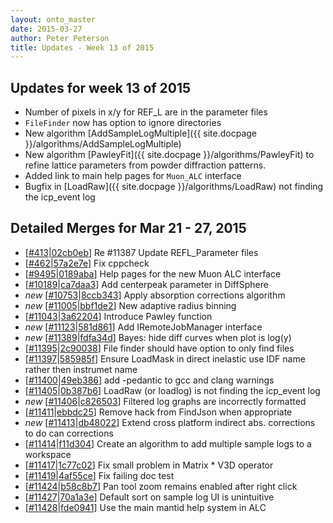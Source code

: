 ```yaml
---
layout: onto_master
date: 2015-03-27
author: Peter Peterson
title: Updates - Week 13 of 2015
---
```

Updates for week 13 of 2015
---------------------------
* Number of pixels in x/y for REF_L are in the parameter files
* `FileFinder` now has option to ignore directories
* New algorithm [AddSampleLogMultiple]({{ site.docpage }}/algorithms/AddSampleLogMultiple)
* New algorithm [PawleyFit]({{ site.docpage }}/algorithms/PawleyFit) to refine lattice parameters from powder diffraction patterns.
* Added link to main help pages for `Muon_ALC` interface
* Bugfix in [LoadRaw]({{ site.docpage }}/algorithms/LoadRaw) not finding the icp_event log

Detailed Merges for Mar 21 - 27, 2015
-------------------------------------
* \[[#413](https://github.com/mantidproject/mantid/pull/413)\|[02cb0eb](https://github.com/mantidproject/mantid/commit/02cb0eb0d5a3d1e3a1324601419c760b1db1cb4f)\] Re #11387 Update REFL_Parameter files
* \[[#462](https://github.com/mantidproject/mantid/pull/462)\|[57a2e7e](https://github.com/mantidproject/mantid/commit/57a2e7e5d41bd0bdbb3f70745be6d0525b8d7454)\] Fix cppcheck
* \[[#9495](http://trac.mantidproject.org/mantid/ticket/9495)\|[0189aba](https://github.com/mantidproject/mantid/commit/0189aba456d08382c27b27cb7fbade074d89e108)\] Help pages for the new Muon ALC interface
* \[[#10189](http://trac.mantidproject.org/mantid/ticket/10189)\|[ca7daa3](https://github.com/mantidproject/mantid/commit/ca7daa3602737132efedd5a47112edf3209f989e)\] Add centerpeak parameter in DiffSphere
* *new* \[[#10753](http://trac.mantidproject.org/mantid/ticket/10753)\|[8ccb343](https://github.com/mantidproject/mantid/commit/8ccb3430a011d582185ed51829c1f41858d2e14a)\] Apply absorption corrections algorithm
* *new* \[[#11005](http://trac.mantidproject.org/mantid/ticket/11005)\|[bbf1de2](https://github.com/mantidproject/mantid/commit/bbf1de2beb6b99159836b83f3a379e1e5d90dd00)\] New adaptive radius binning
* \[[#11043](http://trac.mantidproject.org/mantid/ticket/11043)\|[3a62204](https://github.com/mantidproject/mantid/commit/3a622047da3cc95a538cc5bbe869a845ab293c0f)\] Introduce Pawley function
* *new* \[[#11123](http://trac.mantidproject.org/mantid/ticket/11123)\|[581d861](https://github.com/mantidproject/mantid/commit/581d861d25e8765ebb6bc6a3fc84ed8461c93eab)\] Add IRemoteJobManager interface
* *new* \[[#11389](http://trac.mantidproject.org/mantid/ticket/11389)\|[fdfa34d](https://github.com/mantidproject/mantid/commit/fdfa34d59d8e61eecbbd95b8e32397a6cc985980)\] Bayes: hide diff curves when plot is log(y)
* \[[#11395](http://trac.mantidproject.org/mantid/ticket/11395)\|[2c90038](https://github.com/mantidproject/mantid/commit/2c900384de7d91d34d11241468bf8765bfb6e343)\] File finder should have option to only find files
* \[[#11397](http://trac.mantidproject.org/mantid/ticket/11397)\|[585985f](https://github.com/mantidproject/mantid/commit/585985fa991a05abc26625c9a82a6dd4c519c030)\] Ensure LoadMask in direct inelastic use IDF name rather then instrumet name
* \[[#11400](http://trac.mantidproject.org/mantid/ticket/11400)\|[49eb386](https://github.com/mantidproject/mantid/commit/49eb386e2254691cc07165dd3363ff87ceb72396)\] add -pedantic to gcc and clang warnings
* \[[#11405](http://trac.mantidproject.org/mantid/ticket/11405)\|[0b387b6](https://github.com/mantidproject/mantid/commit/0b387b69e72c58709879714eaea1abbef5803c62)\] LoadRaw (or loadlog) is not finding the icp_event log
* *new* \[[#11406](http://trac.mantidproject.org/mantid/ticket/11406)\|[c826503](https://github.com/mantidproject/mantid/commit/c8265038e3dc404c2f39b9b8f4d3ed9638b2e208)\] Filtered log graphs are incorrectly formatted
* \[[#11411](http://trac.mantidproject.org/mantid/ticket/11411)\|[ebbdc25](https://github.com/mantidproject/mantid/commit/ebbdc25a32771413d8544f1533cd233e73a775fa)\] Remove hack from FindJson when appropriate
* *new* \[[#11413](http://trac.mantidproject.org/mantid/ticket/11413)\|[db48022](https://github.com/mantidproject/mantid/commit/db48022aa62bdf9842e6d9a086933f446364fd40)\] Extend cross platform indirect abs. corrections to do can corrections
* \[[#11414](http://trac.mantidproject.org/mantid/ticket/11414)\|[f11d304](https://github.com/mantidproject/mantid/commit/f11d30470d21e290e4a55c90e550c253eee8109c)\] Create an algorithm to add multiple sample logs to a workspace
* \[[#11417](http://trac.mantidproject.org/mantid/ticket/11417)\|[1c77c02](https://github.com/mantidproject/mantid/commit/1c77c024c8c40ddcab69bbbdd9600d2c1b7737c2)\] Fix small problem in Matrix * V3D operator
* \[[#11419](http://trac.mantidproject.org/mantid/ticket/11419)\|[4af55ce](https://github.com/mantidproject/mantid/commit/4af55ce0d060db0bd9bed079be51fc5e492bce17)\] Fix failing doc test
* \[[#11424](http://trac.mantidproject.org/mantid/ticket/11424)\|[b58c8b7](https://github.com/mantidproject/mantid/commit/b58c8b79bbc3a8ef5e972104fdcb6de3d4986564)\] Pan tool zoom remains enabled after right click
* \[[#11427](http://trac.mantidproject.org/mantid/ticket/11427)\|[70a1a3e](https://github.com/mantidproject/mantid/commit/70a1a3e66b21cc4c14c744d55193dd786dd8f3ab)\] Default sort on sample log UI is unintuitive
* \[[#11428](http://trac.mantidproject.org/mantid/ticket/11428)\|[fde0941](https://github.com/mantidproject/mantid/commit/fde094159a1092e917ac36856348dd5f978afedd)\] Use the main mantid help system in ALC
